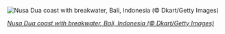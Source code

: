 
![Nusa Dua coast with breakwater, Bali, Indonesia (© Dkart/Getty Images)](https://cn.bing.com//th?id=OHR.Comma_EN-US0289421685_1920x1080.jpg&rf=LaDigue_1920x1080.jpg&pid=hp)

*[Nusa Dua coast with breakwater, Bali, Indonesia (© Dkart/Getty Images)](https://www.bing.com/search?q=national+grammar+day&form=hpcapt&filters=HpDate%3a%2220210304_0800%22)*
